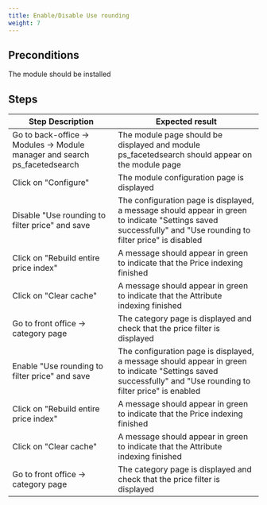 ```yaml
---
title: Enable/Disable Use rounding
weight: 7
---
```


## Preconditions

The module should be installed
## Steps
| Step Description | Expected result |
| ----- | ----- |
| Go to back-office -> Modules -> Module manager and search ps_facetedsearch | The module page should be displayed and module ps_facetedsearch should appear on the module page |
| Click on "Configure" | The module configuration page is displayed |
| Disable "Use rounding to filter price" and save | The configuration page is displayed, a message should appear in green to indicate "Settings saved successfully" and "Use rounding to filter price" is disabled |
| Click on "Rebuild entire price index" | A message should appear in green to indicate that the Price indexing finished |
| Click on "Clear cache" | A message should appear in green to indicate that the Attribute indexing finished |
| Go to front office -> category page | The category page is displayed and check that the price filter is displayed |
| Enable "Use rounding to filter price" and save | The configuration page is displayed, a message should appear in green to indicate "Settings saved successfully" and "Use rounding to filter price" is enabled |
| Click on "Rebuild entire price index" | A message should appear in green to indicate that the Price indexing finished |
| Click on "Clear cache" | A message should appear in green to indicate that the Attribute indexing finished |
| Go to front office -> category page | The category page is displayed and check that the price filter is displayed |
